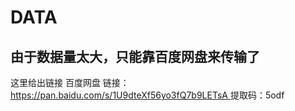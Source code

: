 # DATA
## 由于数据量太大，只能靠百度网盘来传输了
这里给出链接
百度网盘
 链接：[https://pan.baidu.com/s/1U9dteXf56yo3fQ7b9LETsA ](https://pan.baidu.com/s/1U9dteXf56yo3fQ7b9LETsA)
提取码：5odf 